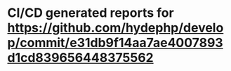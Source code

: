 # CI/CD generated reports for https://github.com/hydephp/develop/commit/e31db9f14aa7ae4007893d1cd839656448375562
